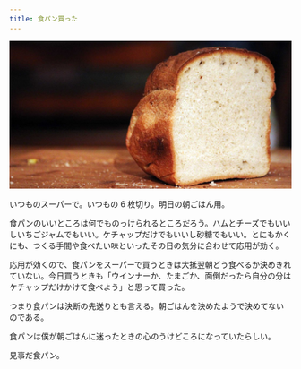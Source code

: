 ```yaml
---
title: 食パン買った
---
```


![](/assets/2021-03-15-post/cover.png)

いつものスーパーで。いつもの 6 枚切り。明日の朝ごはん用。

食パンのいいところは何でものっけられるところだろう。ハムとチーズでもいいしいちごジャムでもいい。ケチャップだけでもいいし砂糖でもいい。とにもかくにも、つくる手間や食べたい味といったその日の気分に合わせて応用が効く。

応用が効くので、食パンをスーパーで買うときは大抵翌朝どう食べるか決めきれていない。今日買うときも「ウインナーか、たまごか、面倒だったら自分の分はケチャップだけかけて食べよう」と思って買った。

つまり食パンは決断の先送りとも言える。朝ごはんを決めたようで決めてないのである。

食パンは僕が朝ごはんに迷ったときの心のうけどころになっていたらしい。

見事だ食パン。